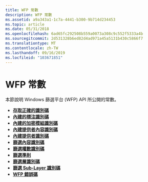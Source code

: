 ```yaml
---
title: WFP 常數
description: WFP 常數
ms.assetid: a9a343a1-1c7a-4441-b300-9b714d234453
ms.topic: article
ms.date: 05/31/2018
ms.openlocfilehash: 6ad65fc292508b559a0073a308c9c552f5333a4b
ms.sourcegitcommit: 2d531328b6ed82d4ad971a45a5131b430c5866f7
ms.translationtype: MT
ms.contentlocale: zh-TW
ms.lasthandoff: 09/16/2019
ms.locfileid: "103671851"
---
```

# <a name="wfp-constants"></a>WFP 常數

本節說明 Windows 篩選平台 (WFP) API 所公開的常數。

-   [**存取正確的識別碼**](access-right-identifiers.md)
-   [**內建的標注識別碼**](built-in-callout-identifiers.md)
-   [**內建的加密模組識別碼**](built-in-keying-module-identifiers.md)
-   [**內建提供者內容識別碼**](built-in-provider-context-identifiers.md)
-   [**內建提供者識別碼**](built-in-provider-identifiers.md)
-   [**篩選內容識別碼**](filter-context-identifiers.md)
-   [**篩選權數識別碼**](filter-weight-identifiers.md)
-   [**篩選準則**](filtering-conditions.md)
-   [**篩選層識別碼**](management-filtering-layer-identifiers-.md)
-   [**篩選 Sub-Layer 識別碼**](management-filtering-sublayer-identifiers.md)
-   [**WFP 錯誤碼**](wfp-error-codes.md)

 

 




